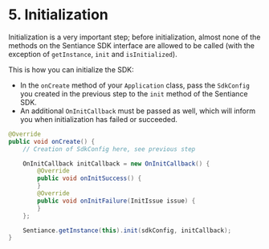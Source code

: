 # 5. Initialization

Initialization is a very important step; before initialization, almost none of the methods on the Sentiance SDK interface are allowed to be called \(with the exception of `getInstance`, `init` and `isInitialized`\).

This is how you can initialize the SDK:

* In the `onCreate` method of your `Application` class, pass the `SdkConfig` you created in the previous step to the `init` method of the Sentiance SDK.
* An additional `OnInitCallback` must be passed as well, which will inform you when initialization has failed or succeeded.

```java
@Override
public void onCreate() {
    // Creation of SdkConfig here, see previous step

    OnInitCallback initCallback = new OnInitCallback() {
        @Override
        public void onInitSuccess() {
        }
        @Override
        public void onInitFailure(InitIssue issue) {
        }
    };

    Sentiance.getInstance(this).init(sdkConfig, initCallback);
}
```


